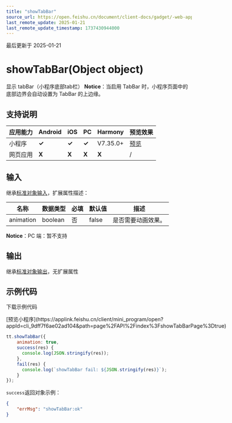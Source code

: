 ```yaml
---
title: "showTabBar"
source_url: https://open.feishu.cn/document/client-docs/gadget/-web-app-api/interface/tab-bar/showtabbar
last_remote_update: 2025-01-21
last_remote_update_timestamp: 1737430944000
---
```

最后更新于 2025-01-21

# showTabBar(Object object)

显示 tabBar（小程序底部tab栏） 
**Notice**：当启用 TabBar 时，小程序页面中的底部边界会自动设置为 TabBar 的上边缘。

## 支持说明

应用能力 | Android | iOS | PC | Harmony | 预览效果
--- | --- | --- | --- | --- | ---
小程序 | **✓** | **✓** | **✓** | V7.35.0+ | [预览](https://applink.feishu.cn/client/mini_program/open?appId=cli_9dff7f6ae02ad104&path=page%2FAPI%2Findex%3FshowTabBarPage%3Dtrue)
网页应用 | **X** | **X** | **X** | **X** | /

## 输入

继承[标准对象输入](https://open.feishu.cn/document/uYjL24iN/ukzNy4SO3IjL5cjM)，扩展属性描述：

名称 | 数据类型 | 必填 | 默认值 | 描述
--- | --- | --- | --- | ---
animation | boolean | 否 | false | 是否需要动画效果。  
   **Notice**：PC 端：暂不支持

## 输出

继承[标准对象输出](https://open.feishu.cn/document/uYjL24iN/ukzNy4SO3IjL5cjM#8c92acb8)，无扩展属性

## 示例代码

<md-download-code href="https://open.feishu.cn/document/uYjL24iN/uYDM04iNwQjL2ADN" mobileDisplay="none">下载示例代码</md-download-code>

<div style="display: flex">
          [预览小程序](https://applink.feishu.cn/client/mini_program/open?appId=cli_9dff7f6ae02ad104&path=page%2FAPI%2Findex%3FshowTabBarPage%3Dtrue)

</div> 

```js
tt.showTabBar({
    animation: true,
    success(res) {
      console.log(JSON.stringify(res));
    },
    fail(res) {
      console.log(`showTabBar fail: ${JSON.stringify(res)}`);
    }
});
```

`success`返回对象示例：
```json
{
    "errMsg": "showTabBar:ok"
}
```
